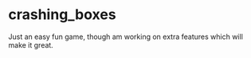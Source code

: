 # crashing_boxes
Just an easy fun game, though am working on extra features which will make it great.
